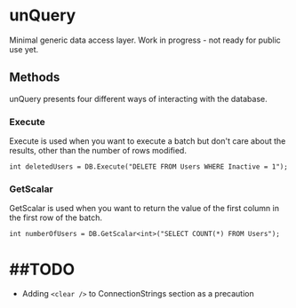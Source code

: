 # unQuery

Minimal generic data access layer. Work in progress - not ready for public use yet.

## Methods

unQuery presents four different ways of interacting with the database.

### Execute

Execute is used when you want to execute a batch but don't care about the results, other than the number of rows modified.

    int deletedUsers = DB.Execute("DELETE FROM Users WHERE Inactive = 1");

### GetScalar

GetScalar is used when you want to return the value of the first column in the first row of the batch.

    int numberOfUsers = DB.GetScalar<int>("SELECT COUNT(*) FROM Users");

##TODO
====

* Adding ````<clear />```` to ConnectionStrings section as a precaution